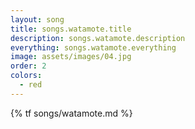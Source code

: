 ```yaml
---
layout: song
title: songs.watamote.title
description: songs.watamote.description
everything: songs.watamote.everything
image: assets/images/04.jpg
order: 2
colors:
  - red
---
```


{% tf songs/watamote.md %}
